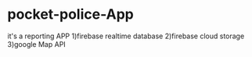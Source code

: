 # pocket-police-App
it's a reporting APP
1)firebase realtime database
2)firebase cloud storage
3)google Map API
